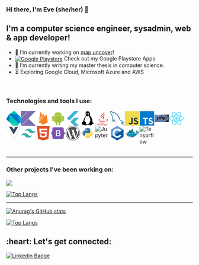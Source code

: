 ### Hi there, I'm Eve (she/her) 👋

## I'm a computer science engineer, sysadmin, web & app developer!
- 🔭 I’m currently working on [map uncover][mapuncover]! 
- [<img align="center" alt="Google Playstore" width="30px" src="https://raw.githubusercontent.com/FortAwesome/Font-Awesome/master/svgs/brands/google-play.svg" />][playstore] Check out my Google Playstore Apps  
- 🌱 I’m currently writing my master thesis in computer science.
- :hourglass_flowing_sand:  Exploring Google Cloud, Microsoft Azure and AWS


<br />

### Technologies and tools I use:
<p>
  
[<img align="left" alt="Dart" width="40px" src="https://raw.githubusercontent.com/devicons/devicon/master/icons/dart/dart-original.svg"/>][github]
[<img align="left" alt="Kotlin" width="40px" src="https://raw.githubusercontent.com/devicons/devicon/master/icons/kotlin/kotlin-plain.svg"/>][github]
[<img align="left" alt="Firebase" width="40px" src="https://raw.githubusercontent.com/devicons/devicon/master/icons/firebase/firebase-plain.svg"/>][github]
[<img align="left" alt="Android" width="40px" src="https://github.com/devicons/devicon/blob/master/icons/android/android-original.svg"/>][github]
[<img align="left" alt="Flutter" width="40px" src="https://raw.githubusercontent.com/devicons/devicon/master/icons/flutter/flutter-plain.svg"/>][github]
[<img align="left" alt="Linux" width="40px" src="https://github.com/devicons/devicon/blob/master/icons/linux/linux-plain.svg"/>][github]
[<img align="left" alt="Java" width="40px" src="https://raw.githubusercontent.com/devicons/devicon/master/icons/java/java-plain.svg"/>][github]
[<img align="left" alt="MYSQL" width="40px" src="https://raw.githubusercontent.com/devicons/devicon/master/icons/mysql/mysql-plain.svg"/>][github]
[<img align="left" alt="JavaScript" width="40px" src="https://github.com/devicons/devicon/blob/master/icons/javascript/javascript-original.svg"/>][github]
[<img align="left" alt="TS" width="40px" src="https://raw.githubusercontent.com/devicons/devicon/master/icons/typescript/typescript-plain.svg"/>][github]
[<img align="left" alt="PHP" width="40px" src="https://raw.githubusercontent.com/devicons/devicon/master/icons/php/php-original.svg"/>][github]
[<img align="left" alt="React" width="40px" src="https://raw.githubusercontent.com/devicons/devicon/master/icons/react/react-original.svg"/>][github]
[<img align="left" alt="Vue.js" width="40px" src="https://raw.githubusercontent.com/devicons/devicon/master/icons/vuejs/vuejs-plain.svg"/>][github]
[<img align="left" alt="TailwindCSS" width="40px" src="https://raw.githubusercontent.com/devicons/devicon/master/icons/tailwindcss/tailwindcss-plain.svg"/>][github]
[<img align="left" alt="HTML5" width="40px" src="https://raw.githubusercontent.com/devicons/devicon/master/icons/html5/html5-plain.svg"/>][github]
[<img align="left" alt="Bootstrap" width="40px" src="https://raw.githubusercontent.com/devicons/devicon/master/icons/bootstrap/bootstrap-plain.svg"/>][github]
[<img align="left" alt="Wordpress" width="40px" src="https://raw.githubusercontent.com/devicons/devicon/master/icons/wordpress/wordpress-plain.svg"/>][github]
[<img align="left" alt="Python" width="40px" src="https://raw.githubusercontent.com/github/explore/80688e429a7d4ef2fca1e82350fe8e3517d3494d/topics/python/python.png"/>][github]
[<img align="left" alt="Jupyter" width="40px" src="https://upload.wikimedia.org/wikipedia/commons/thumb/3/38/Jupyter_logo.svg/883px-Jupyter_logo.svg.png"/>][github]
[<img align="left" alt="C++" width="40px" src="https://github.com/devicons/devicon/blob/master/icons/c/c-original.svg"/>][github]
[<img align="left" alt="Docker" width="40px" src="https://github.com/devicons/devicon/blob/master/icons/docker/docker-original.svg"/>][github]
[<img align="left" alt="Tensorflow" width="40px" src="https://upload.wikimedia.org/wikipedia/commons/thumb/2/2d/Tensorflow_logo.svg/1200px-Tensorflow_logo.svg.png"/>][github]
  
</p>

<p>&nbsp;</p>
<p>&nbsp;</p>
<p>&nbsp;</p>
<p>&nbsp;</p>

---

### Other projects I've been working on:

<a href="https://github.com/Tiltification/sonic-tilt">
  <img align="center" src="https://github-readme-stats.vercel.app/api/pin/?username=tiltification&repo=sonic-tilt" />
</a>

[![Top Langs](https://github-readme-stats.vercel.app/api/top-langs/?username=tiltification&layout=compact)](https://github.com/Tiltification/sonic-tilt)

---

[![Anurag's GitHub stats](https://github-readme-stats.vercel.app/api?username=eveetc)](https://github.com/anuraghazra/github-readme-stats)

[![Top Langs](https://github-readme-stats.vercel.app/api/top-langs/?username=eveetc&layout=compact)](https://github.com/anuraghazra/github-readme-stats)


[mapuncover]: https://mapuncover.com
[linkedin]: https://www.linkedin.com/in/eveschade
[playstore]: https://play.google.com/store/apps/developer?id=mnemeray
[github]: https://github.com/eveetc

<h2 align="left">:heart: Let's get connected:</h2>

[![Linkedin Badge](https://img.shields.io/badge/-eveschade-blue?style=flat-square&logo=Linkedin&logoColor=white&link=https://www.linkedin.com/in/eveetc/)](https://www.linkedin.com/in/eveschade)
